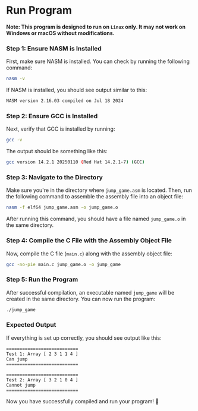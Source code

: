 # Run Program  

**Note: This program is designed to run on `Linux` only. It may not work on Windows or macOS without modifications.**
### Step 1: Ensure NASM is Installed  

First, make sure NASM is installed. You can check by running the following command:  

```bash
nasm -v
```  

If NASM is installed, you should see output similar to this:  

```bash
NASM version 2.16.03 compiled on Jul 18 2024
```  

### Step 2: Ensure GCC is Installed  

Next, verify that GCC is installed by running:  

```bash
gcc -v
```  

The output should be something like this:  

```bash
gcc version 14.2.1 20250110 (Red Hat 14.2.1-7) (GCC)
```  

### Step 3: Navigate to the Directory  

Make sure you're in the directory where `jump_game.asm` is located. Then, run the following command to assemble the assembly file into an object file:  

```bash
nasm -f elf64 jump_game.asm -o jump_game.o
```  

After running this command, you should have a file named `jump_game.o` in the same directory.  

### Step 4: Compile the C File with the Assembly Object File  

Now, compile the C file (`main.c`) along with the assembly object file:  

```bash
gcc -no-pie main.c jump_game.o -o jump_game
```  

### Step 5: Run the Program  

After successful compilation, an executable named `jump_game` will be created in the same directory. You can now run the program:  

```bash
./jump_game
```  

### Expected Output  

If everything is set up correctly, you should see output like this:  

```
===========================
Test 1: Array [ 2 3 1 1 4 ]
Can jump
===========================

===========================
Test 2: Array [ 3 2 1 0 4 ]
Cannot jump
===========================
```

Now you have successfully compiled and run your program! 🎉  
